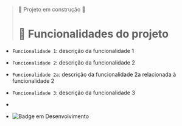 > :construction: Projeto em construção :construction:
>
> # :hammer: Funcionalidades do projeto

- `Funcionalidade 1`: descrição da funcionalidade 1
- `Funcionalidade 2`: descrição da funcionalidade 2
- `Funcionalidade 2a`: descrição da funcionalidade 2a relacionada à funcionalidade 2
- `Funcionalidade 3`: descrição da funcionalidade 3

- 
- ![Badge em Desenvolvimento](http://img.shields.io/static/v1?label=STATUS&message=EM%20DESENVOLVIMENTO&color=GREEN&style=for-the-badge)
